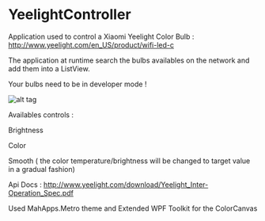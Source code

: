 # YeelightController

Application used to control a Xiaomi Yeelight Color Bulb : http://www.yeelight.com/en_US/product/wifi-led-c

The application at runtime search the bulbs availables on the network and add them into a ListView.

Your bulbs need to be in developer mode !

![alt tag](http://image.noelshack.com/fichiers/2016/35/1472940119-preview.png)

Availables controls :

Brightness

Color

Smooth ( the color temperature/brightness will be changed to target value in a gradual fashion)

Api Docs : http://www.yeelight.com/download/Yeelight_Inter-Operation_Spec.pdf

Used MahApps.Metro theme and Extended WPF Toolkit for the ColorCanvas
